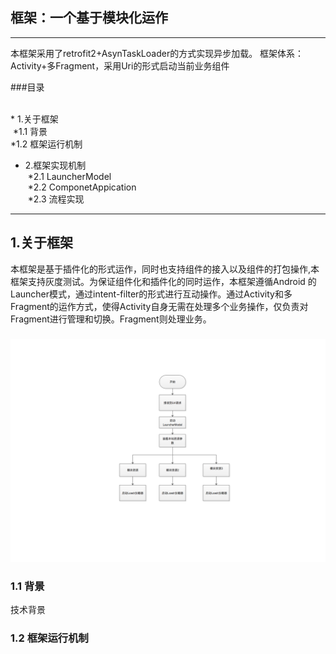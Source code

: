 ## 框架：一个基于模块化运作
---


本框架采用了retrofit2+AsynTaskLoader的方式实现异步加载。
 框架体系： Activity+多Fragment，采用Uri的形式启动当前业务组件

###目录

 <br/>
 * 1.关于框架<br/>
  *1.1 背景<br/>
  *1.2 框架运行机制<br/>
 
 * 2.框架实现机制<br/>
  *2.1 LauncherModel<br/>
  *2.2 ComponetAppication<br/>
  *2.3 流程实现<br/>
    
---
<h2 id="1">1.关于框架</h2>

本框架是基于插件化的形式运作，同时也支持组件的接入以及组件的打包操作,本框架支持灰度测试。为保证组件化和插件化的同时运作，本框架遵循Android 的Launcher模式，通过intent-filter的形式进行互动操作。通过Activity和多Fragment的运作方式，使得Activity自身无需在处理多个业务操作，仅负责对Fragment进行管理和切换。Fragment则处理业务。

###
![](https://github.com/AndroidOpenSources/TestModuleDevelopment/blob/master/框架运行流程.png)

<h3 id="1.2">1.1 背景</h3>
 技术背景
<h3 id="1.2">1.2 框架运行机制</h3> 




